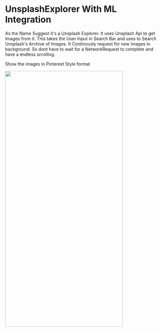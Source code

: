 # UnsplashExplorer With ML Integration
As the Name Suggest it's a Unsplash Explorer. It uses Unsplash Api to get Images from it. 
This takes the User Input in Search Bar and uses to Search Unsplash's Archive of Images. It Continously request for new Images in background. So dont have to wait for a NetworkRequest to complete and have a endless scrolling.


Show the images in Pinterest Style format

<img src="https://github.com/Anu1612/UnsplashExplorer/blob/master/ScreenShots/Simulator%20Screen%20Shot%20-%20iPhone%20Xʀ%20-%202019-05-13%20at%2022.51.51.png" width="382" height="828">
